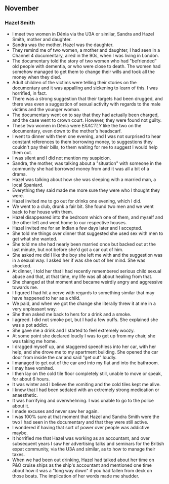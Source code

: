## November

### Hazel Smith

- I meet two women in Dénia via the U3A or similar, Sandra and Hazel Smith, mother and daughter.
- Sandra was the mother. Hazel was the daughter.
- They remind me of two women, a mother and daughter, I had seen in a Channel 4 documentary, aired in the 90s, when I was living in London.
- The documentary told the story of two women who had "befriended" old people with dementia, or who were close to death. The women had somehow managed to get them to change their wills and took all the money when they died.
- Adult children of the victims were telling their stories on the documentary and it was appalling and sickening to learn of this. I was horrified, in fact.
- There was a strong suggestion that their targets had been drugged, and there was even a suggestion of sexual activity with regards to the male victims and the younger woman. 
- The documentary went on to say that they had actually been charged, and the case went to crown court. However, they were found not guilty.
- These two women in Dénia were *EXACTLY* like the two on the documentary, even down to the mother's headscarf.
- I went to dinner with them one evening, and I was not surprised to hear constant references to them borrowing money, to suggestions they couldn't pay their bills, to them waiting for me to suggest I would help them out.
- I was silent and I did not mention my suspicion.
- Sandra, the mother, was talking about a "situation" with someone in the community she had borrowed money from and it was all a bit of a drama.
- Hazel was talking about how she was sleeping with a married man, a local Spaniard.
- Everything they said made me more sure they were who I thought they were.
- Hazel invited me to go out for drinks one evening, which I did.
- We went to a club, drunk a fair bit. She found two men and we went back to her house with them.
- Hazel disappeared into the bedroom which one of them, and myself and the other left and went home to our respective houses.
- Hazel invited me for an Indian a few days later and I accepted.
- She told me things over dinner that suggested she used sex with men to get what she wanted.
- She told me she had nearly been married once but backed out at the last minute, but not before she'd got a car out of him.
- She asked me did I like the boy she left me with and the suggestion was in a sexual way. I asked her if was she out of her mind. She was shocked.
- At dinner, I told her that I had recently remembered serious child sexual abuse and that, at that time, my life was all about healing from that.
- She changed at that moment and became weirdly angry and aggressive towards me.
- I figured I had hit a nerve with regards to something similar that may have happened to her as a child.
- We paid, and when we got the change she literally threw it at me in a very unpleasant way.
- She then asked me back to hers for a drink and a smoke.
- I agreed. I did not smoke pot, but I had a few puffs. She explained she was a pot addict.
- She gave me a drink and I started to feel extremely woozy.
- At some point she declared loudly I was to get up from my chair, she was taking me home.
- I dragged myself up, and staggered speechless into her car, with her help, and she drove me to my apartment building. She opened the car door from inside the car and said "get out" loudly.
- I managed to get out of the car and into my flat and into the bathroom.
- I may have vomited.
- I then lay on the cold tile floor completely still, unable to move or speak, for about 6 hours. 
- It was winter and I believe the vomiting and the cold tiles kept me alive.
- I knew that I had been sedated with an extremely strong medication or anaesthetic.
- It was horrifying and overwhelming. I was unable to go to the police about it.
- I made excuses and never saw her again.
- I was 100% sure at that moment that Hazel and Sandra Smith were the two I had seen in the documentary and that they were still active.
- I wondered if having that sort of power over people was addictive maybe.
- It horrified me that Hazel was working as an accountant, and over subsequent years I saw her advertising talks and seminars for the British expat community, via the U3A and similar, as to how to manage their taxes.
- When we had been out drinking, Hazel had talked about her time on P&O cruise ships as the ship's accountant and mentioned one time about how it was a "long way down" if you had fallen from deck on those boats. The implication of her words made me shudder.
